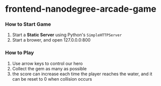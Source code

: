 frontend-nanodegree-arcade-game
===============================

### How to Start Game

1. Start a **Static Server** using Python's `SimpleHTTPServer`
2. Start a brower, and open 127.0.0.0:800

### How to Play

1. Use arrow keys to control our hero
2. Collect the gem as many as possible
3. the score can increase each time the player reaches the water, and it can be reset to 0 when collision occurs
